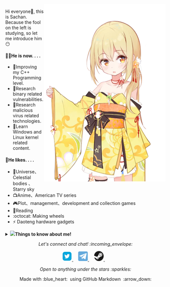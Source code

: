 <img align="right" src="/Image/Salsa.png" width='383px'>

Hi everyone:wave:, this is Sachan. Because the fool on the left is studying, so let me introduce him:no_mouth:



#### 👨‍💻He is now. . . .

- 🌻Improving my C++ Programming level.
- 🦚Research binary related vulnerabilities.
- 🌴Research malicious virus related technologies.
- 🌱Learn Windows and Linux kernel related content.

#### :green_heart:He likes. . . .

- :rocket:Universe、Celestial bodies 、Starry sky
- :tv:Anime、American TV series
- :video_game:Plot、management、development and collection games
- :book:Reading
- :octocat: Making wheels
- :zap: ​Daoteng hardware gadgets



<details>
  <summary> <b>  <img src="https://media.giphy.com/media/VgCDAzcKvsR6OM0uWg/giphy.gif" width="50">Things to know about me! </b></summary>




 [![Github Stats By Anurag](https://github-readme-stats.vercel.app/api?username=ascotbe&show_icons=true&title_color=fff&icon_color=79ff97&text_color=9f9f9f&bg_color=151515)](https://github.com/ascotbe/)

</details>





<p align="center"> 
  <i> Let's connect and chat! :incoming_envelope: </i>
</p>
<p align="center">
  <a href="https://twitter.com/asc0t6e"><img src="/MySvgs/twitter.svg" width="30px" alt="Twitter">     </a> &nbsp; &nbsp;
  <a href="https://t.me/ascotbe"><img src="/MySvgs/telegram.svg" width="30px" alt="Telegram">    </a> &nbsp; &nbsp;
  <a href="https://steamcommunity.com/id/ascotbe"><img src="/MySvgs/steam.svg" width="30px" alt="Telegram">    </a> &nbsp; &nbsp;
</p>

<p align="center">
  <i> Open to anything under the stars :sparkles: </i>
</p>
<p align="center">
  Made with :blue_heart: &nbsp;using GitHub Markdown &nbsp;:arrow_down:
</p>

